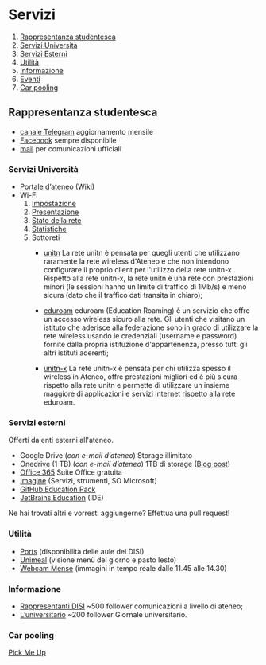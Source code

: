 # Servizi

1. [Rappresentanza studentesca](#rappresentanza-studentesca)
2. [Servizi Università](#servizi-università)
3. [Servizi Esterni](#servizi-esterni)
4. [Utilità](#utilità)
5. [Informazione](#informazione)
6. [Eventi](#eventi)
7. [Car pooling](#car-pooling)

## Rappresentanza studentesca

* [canale Telegram](https://t.me/rappresentantidisi) aggiornamento mensile
* [Facebook](https://www.facebook.com/rappresentantidisi/) sempre disponibile
* [mail](rapp.stud.disi@unitn.it) per comunicazioni ufficiali

### Servizi Università

* [Portale d’ateneo](https://icts.unitn.it/) (Wiki)
*  Wi-Fi
	1. [Impostazione](https://wiki.unitn.it/pub:wifi)
	2. [Presentazione](http://icts.unitn.it/rete-wireless-unitn)
	3. [Stato della rete](https://icts.unitn.it/stato-della-rete)
	4. [Statistiche](https://icts.unitn.it/accessi-wifi)
	5. Sottoreti
	   * [unitn](http://icts.unitn.it/rete-wireless-unitn)
		La rete unitn è pensata per quegli utenti che utilizzano raramente la rete wireless d'Ateneo e che non intendono configurare il proprio client per l'utilizzo della rete unitn-x . Rispetto alla rete unitn-x, la rete unitn è una rete con prestazioni minori (le sessioni hanno un limite di traffico di 1Mb/s) e meno sicura (dato che il traffico dati transita in chiaro);

	   * [eduroam](http://icts.unitn.it/eduroam)
		eduroam (Education Roaming) è un servizio che offre un accesso wireless sicuro alla rete. Gli utenti che visitano un istituto che aderisce alla federazione sono in grado di utilizzare la rete wireless usando le credenziali (username e password) fornite dalla propria istituzione d'appartenenza, presso tutti gli altri istituti aderenti;

	   * [unitn-x](https://icts.unitn.it/rete-wireless-unitn-x)
		La rete unitn-x è pensata per chi utilizza spesso il wireless in Ateneo, offre prestazioni migliori ed è più sicura rispetto alla rete unitn e permette di utilizzare un insieme maggiore di applicazioni e servizi internet rispetto alla rete eduroam.

### Servizi esterni

Offerti da enti esterni all'ateneo.

* Google Drive (*con e-mail d’ateneo*) Storage illimitato
* Onedrive (1 TB) (*con e-mail d’ateneo*) 1TB di storage ([Blog post](https://blogs.microsoft.com/firehose/2014/09/22/students-can-now-sign-up-for-free-office-365-proplus-and-1tb-of-onedrive-storage/))
* [Office 365](https://products.office.com/it-it/student/office-in-education) Suite Office gratuita
* [Imagine](https://imagine.microsoft.com/en-us/catalog) (Servizi, strumenti, SO Microsoft)
* [GitHub Education Pack](https://education.github.com/pack)
* [JetBrains Education](https://www.jetbrains.com/student/) (IDE)

Ne hai trovati altri e vorresti aggiungerne? Effettua una pull request!

### Utilità

* [Ports](https://t.me/PortsBot) (disponibilità delle aule del DISI)
* [Unimeal](https://t.me/unimealbot) (visione menù del giorno e pasto lesto)
* [Webcam Mense](https://t.me/WMUBot) (immagini in tempo reale dalle 11.45 alle 14.30)

### Informazione

* [Rappresentanti DISI](https://t.me/rappresentantidisi) ~500 follower comunicazioni a livello di ateneo;
* [L’universitario](https://t.me/luniversitario) ~200 follower Giornale universitario.

### Car pooling

[Pick Me Up](https://t.me/PickMeUp_bot)
